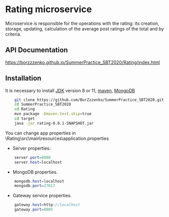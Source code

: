 # Rating microservice
Microservice is responsible for the operations with the rating: its creation, storage, updating, calculation of the average post ratings of the total and by criteria.

## API Documentation
https://borzzzenko.github.io/SummerPractice_SBT2020/Rating/index.html

## Installation
It is necessary to install [JDK](https://www.oracle.com/java/technologies/javase-jdk11-downloads.html) version 8 or 11, [maven](https://maven.apache.org/install.html), [MongoDB](https://docs.mongodb.com/manual/administration/install-community/)

```bash
    git clone https://github.com/BorZzzenko/SummerPractice_SBT2020.git
    cd SummerPractice_SBT2020
    cd Rating
    mvn package -Dmaven.test.skip=true
    cd target
    java -jar rating-0.0.1-SNAPSHOT.jar
```
You can change app properties in \Rating\src\main\resources\application.properties

* Server properties:
```java
    server.port=8080
    server.host=localhost
```
* MongoDB properties.
```java
    mongodb.host=localhost
    mongodb.port=27017
```
* Gateway service properties.
```java
    gateway.host=http://localhost
    gateway.port=8085
```
